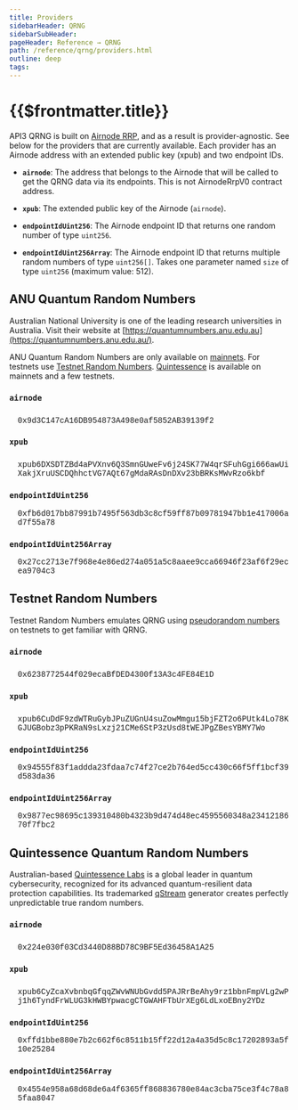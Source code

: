 ```yaml
---
title: Providers
sidebarHeader: QRNG
sidebarSubHeader:
pageHeader: Reference → QRNG
path: /reference/qrng/providers.html
outline: deep
tags:
---
```


<PageHeader/>

<SearchHighlight/>

<FlexStartTag/>

# {{$frontmatter.title}}

API3 QRNG is built on [Airnode RRP](/reference/airnode/latest/concepts/), and as
a result is provider-agnostic. See below for the providers that are currently
available. Each provider has an Airnode address with an extended public key
(xpub) and two endpoint IDs.

- <b>`airnode`</b>: The address that belongs to the Airnode that will be called
  to get the QRNG data via its endpoints. This is not AirnodeRrpV0 contract
  address.

- <b>`xpub`</b>: The extended public key of the Airnode (`airnode`).

- <b>`endpointIdUint256`</b>: The Airnode endpoint ID that returns one random
  number of type `uint256`.

- <b>`endpointIdUint256Array`</b>: The Airnode endpoint ID that returns multiple
  random numbers of type `uint256[]`. Takes one parameter named `size` of type
  `uint256` (maximum value: 512).

## ANU Quantum Random Numbers

Australian National University is one of the leading research universities in
Australia. Visit their website at
[https://quantumnumbers.anu.edu.au](https://quantumnumbers.anu.edu.au/).

ANU Quantum Random Numbers are only available on
[mainnets](/reference/qrng/chains.md#anu). For testnets use
[Testnet Random Numbers](/reference/qrng/providers.md#testnet-random-numbers).
[Quintessence](/reference/qrng/providers.md#quintessence-quantum-random-numbers)
is available on mainnets and a few testnets.

### `airnode`

<div style="word-wrap:break-word;margin-top:25px;">
<div style="margin-top:15px;margin-left:15px">
    <span style="font-family:courier">0x9d3C147cA16DB954873A498e0af5852AB39139f2</span>
    <CopyIcon text="0x9d3C147cA16DB954873A498e0af5852AB39139f2"/>
</div>
</div>

### `xpub`

<div style="word-wrap:break-word;margin-top:25px;">
<div style="margin-top:15px;margin-left:15px">
    <span style="font-family:courier">xpub6DXSDTZBd4aPVXnv6Q3SmnGUweFv6j24SK77W4qrSFuhGgi666awUiXakjXruUSCDQhhctVG7AQt67gMdaRAsDnDXv23bBRKsMWvRzo6kbf</span>
    <CopyIcon text="xpub6DXSDTZBd4aPVXnv6Q3SmnGUweFv6j24SK77W4qrSFuhGgi666awUiXakjXruUSCDQhhctVG7AQt67gMdaRAsDnDXv23bBRKsMWvRzo6kbf"/>
</div>
</div>

### `endpointIdUint256`

<div style="word-wrap:break-word;margin-top:15px;margin-left:15px">
    <span style="font-family:courier">0xfb6d017bb87991b7495f563db3c8cf59ff87b09781947bb1e417006ad7f55a78</span>
    <CopyIcon text="0xfb6d017bb87991b7495f563db3c8cf59ff87b09781947bb1e417006ad7f55a78"/>
</div>

### `endpointIdUint256Array`

<div style="word-wrap:break-word;margin-top:15px;margin-left:15px;">
    <span style="font-family:courier">0x27cc2713e7f968e4e86ed274a051a5c8aaee9cca66946f23af6f29ecea9704c3</span>
    <CopyIcon text="0x27cc2713e7f968e4e86ed274a051a5c8aaee9cca66946f23af6f29ecea9704c3"/>
</div>

## Testnet Random Numbers

Testnet Random Numbers emulates QRNG using
[pseudorandom numbers](https://www.mathworks.com/help/stats/generating-random-data.html)
on testnets to get familiar with QRNG.

### `airnode`

<div style="word-wrap:break-word;margin-top:25px;">
<div style="margin-top:15px;margin-left:15px">
    <span style="font-family:courier">0x6238772544f029ecaBfDED4300f13A3c4FE84E1D</span>
    <CopyIcon text="0x6238772544f029ecaBfDED4300f13A3c4FE84E1D"/>
</div>
</div>

### `xpub`

<div style="word-wrap:break-word;margin-top:25px;">
<div style="margin-top:15px;margin-left:15px">
    <span style="font-family:courier">xpub6CuDdF9zdWTRuGybJPuZUGnU4suZowMmgu15bjFZT2o6PUtk4Lo78KGJUGBobz3pPKRaN9sLxzj21CMe6StP3zUsd8tWEJPgZBesYBMY7Wo</span>
    <CopyIcon text="xpub6CuDdF9zdWTRuGybJPuZUGnU4suZowMmgu15bjFZT2o6PUtk4Lo78KGJUGBobz3pPKRaN9sLxzj21CMe6StP3zUsd8tWEJPgZBesYBMY7Wo"/>
</div>
</div>

### `endpointIdUint256`

<div style="word-wrap:break-word;margin-top:15px;margin-left:15px">
    <span style="font-family:courier">0x94555f83f1addda23fdaa7c74f27ce2b764ed5cc430c66f5ff1bcf39d583da36</span>
    <CopyIcon text="0x94555f83f1addda23fdaa7c74f27ce2b764ed5cc430c66f5ff1bcf39d583da36"/>
</div>

### `endpointIdUint256Array`

<div style="word-wrap:break-word;margin-top:15px;margin-left:15px;">
    <span style="font-family:courier">0x9877ec98695c139310480b4323b9d474d48ec4595560348a2341218670f7fbc2</span>
    <CopyIcon text="0x9877ec98695c139310480b4323b9d474d48ec4595560348a2341218670f7fbc2"/>
</div>

## Quintessence Quantum Random Numbers

Australian-based [Quintessence Labs](https://www.quintessencelabs.com/) is a
global leader in quantum cybersecurity, recognized for its advanced
quantum-resilient data protection capabilities. Its trademarked
[qStream](https://www.quintessencelabs.com/products#qrng) generator creates
perfectly unpredictable true random numbers.

<!-- Need css for mobile -->

### `airnode`

<div style="word-wrap:break-word;margin-top:25px;">
<div style="margin-top:15px;margin-left:15px">
    <span style="font-family:courier">0x224e030f03Cd3440D88BD78C9BF5Ed36458A1A25</span>
    <CopyIcon text="0x224e030f03Cd3440D88BD78C9BF5Ed36458A1A25"/>
</div>
</div>

### `xpub`

<div style="word-wrap:break-word;margin-top:25px;">
<div style="margin-top:15px;margin-left:15px">
    <span style="font-family:courier">xpub6CyZcaXvbnbqGfqqZWvWNUbGvdd5PAJRrBeAhy9rz1bbnFmpVLg2wPj1h6TyndFrWLUG3kHWBYpwacgCTGWAHFTbUrXEg6LdLxoEBny2YDz</span>
    <CopyIcon text="xpub6CyZcaXvbnbqGfqqZWvWNUbGvdd5PAJRrBeAhy9rz1bbnFmpVLg2wPj1h6TyndFrWLUG3kHWBYpwacgCTGWAHFTbUrXEg6LdLxoEBny2YDz"/>
</div>
</div>

### `endpointIdUint256`

<div style="word-wrap:break-word;margin-top:15px;margin-left:15px">
    <span style="font-family:courier">0xffd1bbe880e7b2c662f6c8511b15ff22d12a4a35d5c8c17202893a5f10e25284</span>
    <CopyIcon text="0xffd1bbe880e7b2c662f6c8511b15ff22d12a4a35d5c8c17202893a5f10e25284"/>
</div>

### `endpointIdUint256Array`

<div style="word-wrap:break-word;margin-top:15px;margin-left:15px;">
    <span style="font-family:courier">0x4554e958a68d68de6a4f6365ff868836780e84ac3cba75ce3f4c78a85faa8047</span>
    <CopyIcon text="0x4554e958a68d68de6a4f6365ff868836780e84ac3cba75ce3f4c78a85faa8047"/>
</div>

<FlexEndTag/>
